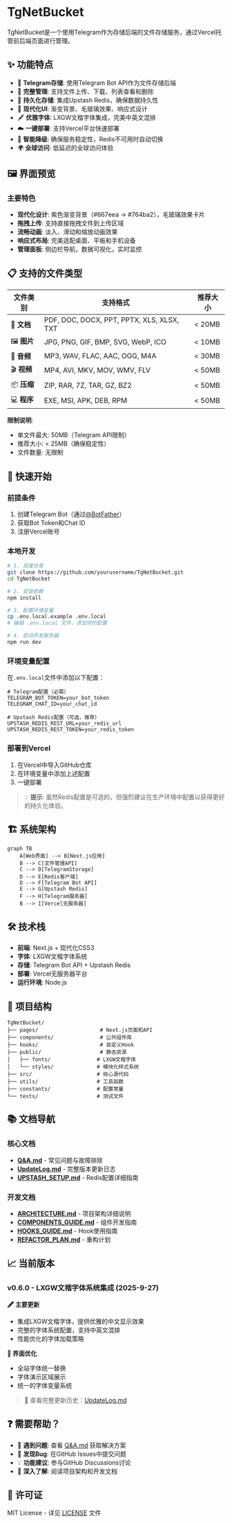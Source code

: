 # TgNetBucket

TgNetBucket是一个使用Telegram作为存储后端的文件存储服务，通过Vercel托管前后端页面进行管理。

## ✨ 功能特点

- 🚀 **Telegram存储**: 使用Telegram Bot API作为文件存储后端
- 📁 **完整管理**: 支持文件上传、下载、列表查看和删除
- 💾 **持久化存储**: 集成Upstash Redis，确保数据持久性
- 🎨 **现代化UI**: 渐变背景、毛玻璃效果、响应式设计
- 🖋️ **优雅字体**: LXGW文楷字体集成，完美中英文混排
- ☁️ **一键部署**: 支持Vercel平台快速部署
- 🔄 **智能降级**: 确保服务稳定性，Redis不可用时自动切换
- 🌍 **全球访问**: 低延迟的全球访问体验

## 🖼️ 界面预览

### 主要特色
- **现代化设计**: 紫色渐变背景（#667eea → #764ba2），毛玻璃效果卡片
- **拖拽上传**: 支持直接拖拽文件到上传区域
- **流畅动画**: 淡入、滑动和缩放动画效果
- **响应式布局**: 完美适配桌面、平板和手机设备
- **管理面板**: 侧边栏导航，数据可视化，实时监控

## 📋 支持的文件类型

| 文件类别 | 支持格式 | 推荐大小 |
|---------|---------|---------|
| 📄 **文档** | PDF, DOC, DOCX, PPT, PPTX, XLS, XLSX, TXT | < 20MB |
| 🖼️ **图片** | JPG, PNG, GIF, BMP, SVG, WebP, ICO | < 10MB |
| 🎵 **音频** | MP3, WAV, FLAC, AAC, OGG, M4A | < 30MB |
| 🎬 **视频** | MP4, AVI, MKV, MOV, WMV, FLV | < 50MB |
| 📦 **压缩** | ZIP, RAR, 7Z, TAR, GZ, BZ2 | < 50MB |
| 💻 **程序** | EXE, MSI, APK, DEB, RPM | < 50MB |

**限制说明**:
- 单文件最大: 50MB（Telegram API限制）
- 推荐大小: < 25MB（确保稳定性）
- 文件数量: 无限制

## 🚀 快速开始

### 前提条件
1. 创建Telegram Bot（通过[@BotFather](https://t.me/BotFather)）
2. 获取Bot Token和Chat ID
3. 注册Vercel账号

### 本地开发

```bash
# 1. 克隆仓库
git clone https://github.com/yourusername/TgNetBucket.git
cd TgNetBucket

# 2. 安装依赖
npm install

# 3. 配置环境变量
cp .env.local.example .env.local
# 编辑 .env.local 文件，添加你的配置

# 4. 启动开发服务器
npm run dev
```

### 环境变量配置

在`.env.local`文件中添加以下配置：

```env
# Telegram配置（必需）
TELEGRAM_BOT_TOKEN=your_bot_token
TELEGRAM_CHAT_ID=your_chat_id

# Upstash Redis配置（可选，推荐）
UPSTASH_REDIS_REST_URL=your_redis_url
UPSTASH_REDIS_REST_TOKEN=your_redis_token
```

### 部署到Vercel

1. 在Vercel中导入GitHub仓库
2. 在环境变量中添加上述配置
3. 一键部署

> 💡 **提示**: 虽然Redis配置是可选的，但强烈建议在生产环境中配置以获得更好的持久化体验。

## 🏗️ 系统架构

```mermaid
graph TB
    A[Web界面] --> B[Next.js应用]
    B --> C[文件管理API]
    C --> D[TelegramStorage]
    D --> E[Redis客户端]
    D --> F[Telegram Bot API]
    E --> G[Upstash Redis]
    F --> H[Telegram服务器]
    B --> I[Vercel无服务器]
```

## 🛠️ 技术栈

- **前端**: Next.js + 现代化CSS3
- **字体**: LXGW文楷字体系统
- **存储**: Telegram Bot API + Upstash Redis
- **部署**: Vercel无服务器平台
- **运行环境**: Node.js

## 📁 项目结构

```
TgNetBucket/
├── pages/                    # Next.js页面和API
├── components/               # 公共组件库
├── hooks/                    # 自定义Hook
├── public/                   # 静态资源
│   ├── fonts/               # LXGW文楷字体
│   └── styles/              # 模块化样式系统
├── src/                     # 核心源代码
├── utils/                   # 工具函数
├── constants/               # 配置常量
└── tests/                   # 测试文件
```

## 📚 文档导航

### 核心文档
- **[Q&A.md](./Q&A.md)** - 常见问题与故障排除
- **[UpdateLog.md](./UpdateLog.md)** - 完整版本更新日志
- **[UPSTASH_SETUP.md](./UPSTASH_SETUP.md)** - Redis配置详细指南

### 开发文档
- **[ARCHITECTURE.md](./ARCHITECTURE.md)** - 项目架构详细说明
- **[COMPONENTS_GUIDE.md](./COMPONENTS_GUIDE.md)** - 组件开发指南
- **[HOOKS_GUIDE.md](./HOOKS_GUIDE.md)** - Hook使用指南
- **[REFACTOR_PLAN.md](./REFACTOR_PLAN.md)** - 重构计划

## 📈 当前版本

### v0.6.0 - LXGW文楷字体系统集成 (2025-9-27)

**🖋️ 主要更新**
- 集成LXGW文楷字体，提供优雅的中文显示效果
- 完整的字体系统配置，支持中英文混排
- 性能优化的字体加载策略

**🎨 界面优化**
- 全站字体统一替换
- 字体演示区域展示
- 统一的字体变量系统

> 📖 查看完整更新历史：[UpdateLog.md](./UpdateLog.md)

## ❓ 需要帮助？

- 🔧 **遇到问题**: 查看 [Q&A.md](./Q&A.md) 获取解决方案
- 🐛 **发现Bug**: 在GitHub Issues中提交问题
- 💡 **功能建议**: 参与GitHub Discussions讨论
- 📖 **深入了解**: 阅读项目架构和开发文档

## 📄 许可证

MIT License - 详见 [LICENSE](./LICENSE) 文件
